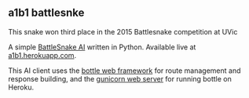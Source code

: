 ## a1b1 battlesnke
This snake won third place in the 2015 Battlesnake competition at UVic

A simple [BattleSnake AI](http://battlesnake.io) written in Python. Available live at [a1b1.herokuapp.com](http://a1b1.herokuapp.com).

This AI client uses the [bottle web framework](http://bottlepy.org/docs/dev/index.html) for route management and response building, and the [gunicorn web server](http://gunicorn.org/) for running bottle on Heroku.


